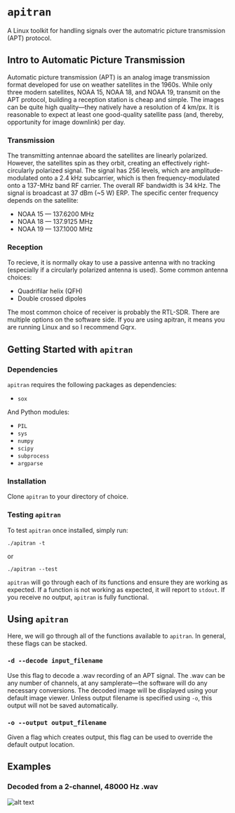 # ```apitran```
A Linux toolkit for handling signals over the automatric picture transmission (APT) protocol.

## Intro to Automatic Picture Transmission
Automatic picture transmission (APT) is an analog image transmission format developed for use on weather satellites in the 1960s. While only three modern satellites, NOAA 15, NOAA 18, and NOAA 19, transmit on the APT protocol, building a reception station is cheap and simple. The images can be quite high quality—they natively have a resolution of 4 km/px. It is reasonable to expect at least one good-quality satellite pass (and, thereby, opportunity for image downlink) per day. 

### Transmission
The transmitting antennae aboard the satellites are linearly polarized. However, the satellites spin as they orbit, creating an effectively right-circularly polarized signal. The signal has 256 levels, which are amplitude-modulated onto a 2.4 kHz subcarrier, which is then frequency-modulated onto a 137-MHz band RF carrier. The overall RF bandwidth is 34 kHz. The signal is broadcast at 37 dBm (~5 W) ERP. The specific center frequency depends on the satellite:

* NOAA 15 — 137.6200 MHz
* NOAA 18 — 137.9125 MHz
* NOAA 19 — 137.1000 MHz

### Reception
To recieve, it is normally okay to use a passive antenna with no tracking (especially if a circularly polarized antenna is used). Some common antenna choices:

* Quadrifilar helix (QFH)
* Double crossed dipoles

The most common choice of receiver is probably the RTL-SDR. There are multiple options on the software side. If you are using apitran, it means you are running Linux and so I recommend Gqrx. 

## Getting Started with ```apitran```

### Dependencies
```apitran``` requires the following packages as dependencies:

* ```sox```

And Python modules:

* ```PIL```
* ```sys```
* ```numpy```
* ```scipy```
* ```subprocess```
* ```argparse```


### Installation
Clone ```apitran``` to your directory of choice. 

### Testing ```apitran```
To test ```apitran``` once installed, simply run:

```
./apitran -t
```
or
```
./apitran --test
```
```apitran``` will go through each of its functions and ensure they are working as expected. If a function is not working as expected, it will report to ```stdout```. If you receive no output, ```apitran``` is fully functional. 

## Using ```apitran```
Here, we will go through all of the functions available to ```apitran```. In general, these flags can be stacked.

### ```-d --decode input_filename```
Use this flag to decode a .wav recording of an APT signal. The .wav can be any number of channels, at any samplerate—the software will do any necessary conversions. The decoded image will be displayed using your default image viewer. Unless output filename is specified using ```-o```, this output will not be saved automatically. 

### ```-o --output output_filename```
Given a flag which creates output, this flag can be used to override the default output location. 

## Examples

### Decoded from a 2-channel, 48000 Hz .wav
![alt text](Examples/ex_2ch_48000.png)
